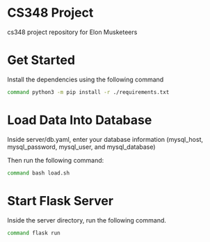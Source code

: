 # CS348 Project
cs348 project repository for Elon Musketeers

# Get Started

Install the dependencies using the following command

```bash
command python3 -m pip install -r ./requirements.txt
```

# Load Data Into Database

Inside server/db.yaml, enter your database information (mysql_host, mysql_password, mysql_user, and mysql_database)

Then run the following command:

```bash
command bash load.sh
```
# Start Flask Server

Inside the server directory, run the following command.

```bash
command flask run
```
